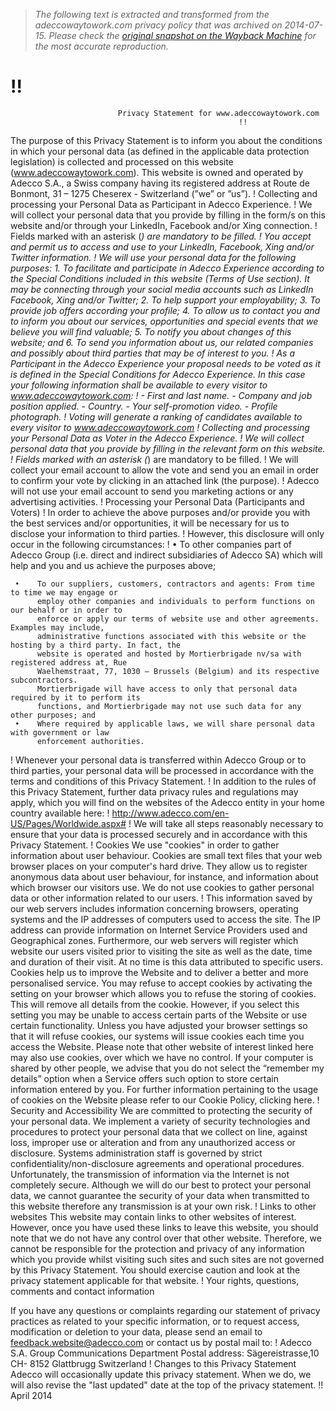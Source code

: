 > *The following text is extracted and transformed from the adeccowaytowork.com privacy policy that was archived on 2014-07-15. Please check the [original snapshot on the Wayback Machine](https://web.archive.org/web/20140715160600id_/https%3A//www.adeccowaytowork.com/bundles/adeccoawpsite/documents/privacy_statement.en.pdf) for the most accurate reproduction.*

# !!

                            Privacy Statement for www.adeccowaytowork.com
                                                       !!
The purpose of this Privacy Statement is to inform you about the conditions in which your personal
data (as defined in the applicable data protection legislation) is collected and processed on this
website (www.adeccowaytowork.com). This website is owned and operated by Adecco S.A., a Swiss
company having its registered address at Route de Bonmont,             31 – 1275 Cheserex - Switzerland
(”we” or ”us”).
!
Collecting and processing your Personal Data as Participant in Adecco Experience.
!
We will collect your personal data that you provide by filling in the form/s on this website and/or
through your LinkedIn, Facebook and/or Xing connection.
!
Fields marked with an asterisk (*) are mandatory to be filled.
!
You accept and permit us to access and use to your LinkedIn, Facebook, Xing and/or Twitter
information.
!
We will use your personal data for the following purposes:
          1. To facilitate and participate in Adecco Experience according to the Special Conditions
          included in this website (Terms of Use section). It may be connecting through your social
          media accounts such as LinkedIn Facebook, Xing and/or Twitter;
          2. To help support your employability;
          3. To provide job offers according your profile;
          4. To allow us to contact you and to inform you about our services, opportunities and special
          events that we believe you will find valuable;
          5. To notify you about changes of this website; and
          6. To send you information about us, our related companies and possibly about third parties
          that may be of interest to you.
!
As a Participant in the Adecco Experience your proposal needs to be voted as it is defined in the
Special Conditions for Adecco Experience. In this case your following information shall be available to
every visitor to www.adeccowaytowork.com:
!         - First and last name.
          - Company and job position applied.
          - Country.
          - Your self-promotion video.
          - Profile photograph.
!
Voting will generate a ranking of candidates available to every visitor to www.adeccowaytowork.com
!
Collecting and processing your Personal Data as Voter in the Adecco Experience.
!
We will collect personal data that you provide by filling in the relevant form on this website.
!
Fields marked with an asterisk (*) are mandatory to be filled.
!
We will collect your email account to allow the vote and send you an email in order to confirm your
vote by clicking in an attached link (the purpose).
!
Adecco will not use your email account to send you marketing actions or any advertising activities.
!
Processing your Personal Data (Participants and Voters)
!
In order to achieve the above purposes and/or provide you with the best services and/or opportunities,
it will be necessary for us to disclose your information to third parties.
!
However, this disclosure will only occur in the following circumstances:
!    •     To other companies part of Adecco Group (i.e. direct and indirect subsidiaries of Adecco SA)
           which will help and you and us achieve the purposes above;


     •    To our suppliers, customers, contractors and agents: From time to time we may engage or
          employ other companies and individuals to perform functions on our behalf or in order to
          enforce or apply our terms of website use and other agreements. Examples may include,
          administrative functions associated with this website or the hosting by a third party. In fact, the
          website is operated and hosted by Mortierbrigade nv/sa with registered address at, Rue
          Waelhemstraat, 77, 1030 – Brussels (Belgium) and its respective subcontractors.
          Mortierbrigade will have access to only that personal data required by it to perform its
          functions, and Mortierbrigade may not use such data for any other purposes; and
     •    Where required by applicable laws, we will share personal data with government or law
          enforcement authorities.
!
Whenever your personal data is transferred within Adecco Group or to third parties, your personal data
will be processed in accordance with the terms and conditions of this Privacy Statement.
!
In addition to the rules of this Privacy Statement, further data privacy rules and regulations may apply,
which you will find on the websites of the Adecco entity in your home country available here:
!
http://www.adecco.com/en-US/Pages/Worldwide.aspx#
!
We will take all steps reasonably necessary to ensure that your data is processed securely and in
accordance with this Privacy Statement.
!
Cookies
We use "cookies" in order to gather information about user behaviour. Cookies are small text files that
your web browser places on your computer's hard drive. They allow us to register anonymous data
about user behaviour, for instance, and information about which browser our visitors use. We do not
use cookies to gather personal data or other information related to our users.
!
This information saved by our web servers includes information concerning browsers, operating
systems and the IP addresses of computers used to access the site. The IP address can provide
information on Internet Service Providers used and Geographical zones. Furthermore, our web
servers will register which website our users visited prior to visiting the site as well as the date, time
and duration of their visit. At no time is this data attributed to specific users.
Cookies help us to improve the Website and to deliver a better and more personalised service. You
may refuse to accept cookies by activating the setting on your browser which allows you to refuse the
storing of cookies. This will remove all details from the cookie. However, if you select this setting you
may be unable to access certain parts of the Website or use certain functionality. Unless you have
adjusted your browser settings so that it will refuse cookies, our systems will issue cookies each time
you access the Website. Please note that other website of interest linked here may also use cookies,
over which we have no control.
If your computer is shared by other people, we advise that you do not select the “remember my
details” option when a Service offers such option to store certain information entered by you.
For further information pertaining to the usage of cookies on the Website please refer to our Cookie
Policy, clicking here.
!
Security and Accessibility
We are committed to protecting the security of your personal data. We implement a variety of security
technologies and procedures to protect your personal data that we collect on line, against loss,
improper use or alteration and from any unauthorized access or disclosure.
Systems administration staff is governed by strict confidentiality/non-disclosure agreements and
operational procedures.
Unfortunately, the transmission of information via the Internet is not completely secure.
Although we will do our best to protect your personal data, we cannot guarantee the security of your
data when transmitted to this website therefore any transmission is at your own risk.
!
Links to other websites
This website may contain links to other websites of interest. However, once you have used these links
to leave this website, you should note that we do not have any control over that other website.
Therefore, we cannot be responsible for the protection and privacy of any information which you
provide whilst visiting such sites and such sites are not governed by this Privacy Statement. You
should exercise caution and look at the privacy statement applicable for that website.
!
Your rights, questions, comments and contact information


If you have any questions or complaints regarding our statement of privacy practices as related to your
specific information, or to request access, modification or deletion to your data, please send an email
to feedback.website@adecco.com or contact us by postal mail to:
!
Adecco S.A.
Group Communications Department
Postal address:
Sägereistrasse,10
CH- 8152 Glattbrugg
Switzerland
!
Changes to this Privacy Statement
Adecco will occasionally update this privacy statement. When we do, we will also revise the "last
updated" date at the top of the privacy statement.
!!
                                                                                             April 2014
